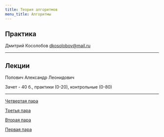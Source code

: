 ```yaml
---
title: Теория алгоритмов
menu_title: Алгоритмы
---
```


## Практика

Дмитрий Косолобов dkosolobov@mail.ru

---



## Лекции

Попович Александр Леонидович

Зачет - 40 б., практики (0-20), контрольные (0-80)

---

[Четвертая пара](lectures/4)

[Третья пара](lectures/3)

[Вторая пара](lectures/2)

[Первая пара](lectures/1)